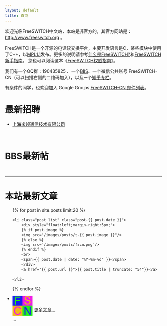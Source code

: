 ```yaml
---
layout: default
title: 首页
---
```


<!--
<div style="background-color:blue;color:yellow;padding:5px;text-align:center;margin-top:10px"><a style="color:white;text-decoration:none" href="/2013/07/02/freeswitch-cn-zhong-wen-she-qu-2013-di-er-jie-kai-fa-zhe-sha-long-yuan-man-cheng-gong.html">FreeSWITCH-CN 2013 开发者沙龙圆满成功</a>
 | <a style="color:white;text-decoration:none" href="/2013/12/27/FreeSWITCH-CN-wei-xin-gong-gong-zhang-hao-kai-zhang.html">FreeSWITCH-CN 微信公共账号 &rarr;</a>
</div>
-->

<!--<div style="background-color:red;color:yellow;padding:5px;text-align:center"><a style="color:white" href="/2014/12/15/freeswitch-peixun-chengdu.html">[FreeSWITCH高级培训2014冬季班（成都站）]</a>（2015年1月17--19日），正在进行中……</div>-->

<!--<div style="background-color:blue;color:yellow;padding:5px;text-align:center"><a style="color:white" href="/2014/04/30/ncc-and-freeswitch-salon-2014.html">[下一代呼叫中心与企业通信发展论坛暨FreeSWITCH-CN第三届开发者沙龙]</a>（6月13日）报名 </div>-->

<!--<div style="background-color:red;color:yellow;padding:5px;text-align:center"><a style="color:white" href="/2014/09/15/freeswitch-peixun-shenzhen.html">[FreeSWITCH高手速成培训2014秋季班（深圳站）]</a>（11月20--22日）火热报名中 ...</div>-->

欢迎光临FreeSWITCH中文站，本站是非官方的，其官方网站是：<a href="http://www.freeswitch.org" target="_blank">http://www.freeswitch.org</a> 。

FreeSWITCH是一个开源的电话软交换平台，主要开发语言是C，某些模块中使用了C++，以[MPL1.1](http://www.opensource.org/licenses/mozilla1.1.php)发布。更多的说明请参考[什么是FreeSWITCH?](/2009/11/08/shi-yao-shi-freeswitch.html)和[FreeSWITCH新手指南](http://bbs.freeswitch.org.cn/t/freeswitchxin-shou-zhi-nan/46)。
您也可以阅读这本《[FreeSWITCH权威指南](http://book.dujinfang.com)》。

我们有一个QQ群：190435825 、一个[BBS](http://bbs.freeswitch.org.cn)、一个微信公共账号 FreeSWITCH-CN（可以扫描右侧的二维码加入），以及一个[知乎专栏](http://zhuanlan.zhihu.com/freeswitch/19648543)。

有条件的同学，也欢迎加入 Google Groups [FreeSWITCH-CN 邮件列表](/2014/09/16/google-groups.html)。
<br>
# 最新招聘

<ul class="posts">
    <li class="post_list"><a href="/jobs.html">上海米领通信技术有限公司</a></li>
</ul>

<br style="clear:both">

# BBS最新帖

<div>

<ul class="posts" id="bbs">
</ul>

<br style="clear:both">
<hr>
<h1>本站最新文章</h1>

<ul class="posts">


  {% for post in site.posts limit:20 %}

    <li class="post_list" class="post-{{ post.date }}">
        <div style="float:left;margin-right:5px;">
        {% if post.image %}
        <img src="/images/posts/t-{{ post.image }}"/>
        {% else %}
        <img src="/images/posts/fscn.png"/>
        {% endif %}
        <br>
        <span>{{ post.date | date: "%Y-%m-%d" }}</span>
        </div>
        <a href="{{ post.url }}">{{ post.title | truncate: "54"}}</a>

    </li>
  {% endfor %}
    <li class="post_list">
        <div style="float:left;margin-right:5px;">
            <img src="/images/posts/fscn.png"/>
            <br>
            <span>...</span>
        </div>
        <br>
        <br>
        <a href="/posts.html">更多文章...</a>
    </li>
</ul>

</div>

<br style="clear:both"/>

<script type="text/javascript" src="/assets/javascripts/libs/jquery-1.7.2.min.js"></script>
<script type="text/javascript">
    function find_avatar(users, id) {
        var default_img = "/images/posts/fscn.png";

        if (id == -1) return default_img;

        for (var i = 0; i<users.length; i++) {
            if (users[i].id == id) {
                return 'http://bbs.freeswitch.org.cn/' + users[i].avatar_template.replace("{size}", "64");
            }
        }

        return default_img;
    }

    $.ajax({
        dataType: 'json',
        url: "http://bbs.freeswitch.org.cn/latest.json",
        success: function(json){
            console.log(json);
            $.each(json.topic_list.topics, function(i, topic) {
                var img = find_avatar(json.users, topic.posters[0].user_id);
                // console.log(img);
                item = '<li class="post_list">' +
                        '<div style="float:left;margin-right:5px;">' +
                        '<img src="' + img + '"/>' +
                        '<br><span>' + topic.last_posted_at.substring(0,10) +
                        '</span></div>' +
                        '<a target="bbs" href="http://bbs.freeswitch.org.cn/t/' +
                        topic.slug + '">' + topic.fancy_title.substring(0, 54) + '</a></li>';
                $('#bbs').append(item);
            })
        }}
    )

</script>
